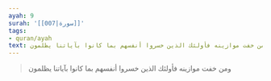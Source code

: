 ```yaml
---
ayah: 9
surah: '[[007|سورة]]'
tags:
- quran/ayah
text: ومن خفت موازينه فأولئك الذين خسروا أنفسهم بما كانوا بآياتنا يظلمون
---
```

> ومن خفت موازينه فأولئك الذين خسروا أنفسهم بما كانوا بآياتنا يظلمون
